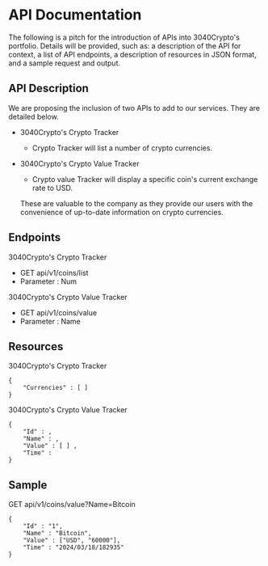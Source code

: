 # API Documentation

The following is a pitch for the introduction of APIs into 3040Crypto's portfolio. Details will be provided, such as: a description of the API for context, a list of API endpoints, a description of resources in JSON format, and a sample request and output.

## API Description
We are proposing the inclusion of two APIs to add to our services. They are detailed below.
 - 3040Crypto's Crypto Tracker
   - Crypto Tracker will list a number of crypto currencies.
 - 3040Crypto's Crypto Value Tracker
   - Crypto value Tracker will display a specific coin's current exchange rate to USD.
   
   These are valuable to the company as they provide our users with the convenience of up-to-date information on crypto currencies.

## Endpoints 
3040Crypto's Crypto Tracker
 -  GET api/v1/coins/list
 -  Parameter : Num 

3040Crypto's Crypto Value Tracker
 - GET api/v1/coins/value
 - Parameter : Name

## Resources 
3040Crypto's Crypto Tracker
~~~
{
    "Currencies" : [ ]
}
~~~
3040Crypto's Crypto Value Tracker
```
{
    "Id" : , 
    "Name" : ,
    "Value" : [ ] ,
    "Time" : 
}
```
## Sample
GET api/v1/coins/value?Name=Bitcoin
```
{ 
    "Id" : "1", 
    "Name" : "Bitcoin", 
    "Value" : ["USD", "60000"],  
    "Time" : "2024/03/18/182935" 
}
```
